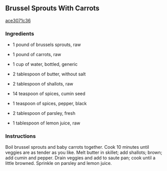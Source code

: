 ## Brussel Sprouts With Carrots

[ace3071c36](http://www.food.com/recipe/brussel-sprouts-with-carrots-483746)

### Ingredients

 - 1 pound of brussels sprouts, raw

 - 1 pound of carrots, raw

 - 1 cup of water, bottled, generic

 - 2 tablespoon of butter, without salt

 - 2 tablespoon of shallots, raw

 - 14 teaspoon of spices, cumin seed

 - 1 teaspoon of spices, pepper, black

 - 2 tablespoon of parsley, fresh

 - 1 tablespoon of lemon juice, raw

### Instructions

Boil brussel sprouts and baby carrots together. Cook 10 minutes until veggies are as tender as you like. Melt butter in skillet; add shallots; brown; add cumin and pepper. Drain veggies and add to saute pan; cook until a little browned. Sprinkle on parsley and lemon juice.